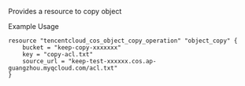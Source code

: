 Provides a resource to copy object

Example Usage

```hcl
resource "tencentcloud_cos_object_copy_operation" "object_copy" {
    bucket = "keep-copy-xxxxxxx"
    key = "copy-acl.txt"
    source_url = "keep-test-xxxxxx.cos.ap-guangzhou.myqcloud.com/acl.txt"
}
```